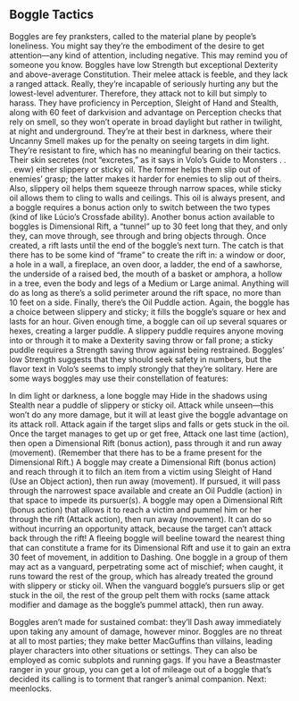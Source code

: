 ## Boggle Tactics

Boggles are fey pranksters, called to the material plane by people’s loneliness. You might say they’re the embodiment of the desire to get attention—any kind of attention, including negative. This may remind you of someone you know.
Boggles have low Strength but exceptional Dexterity and above-average Constitution. Their melee attack is feeble, and they lack a ranged attack. Really, they’re incapable of seriously hurting any but the lowest-level adventurer. Therefore, they attack not to kill but simply to harass.
They have proficiency in Perception, Sleight of Hand and Stealth, along with 60 feet of darkvision and advantage on Perception checks that rely on smell, so they won’t operate in broad daylight but rather in twilight, at night and underground. They’re at their best in darkness, where their Uncanny Smell makes up for the penalty on seeing targets in dim light. They’re resistant to fire, which has no meaningful bearing on their tactics.
Their skin secretes (not “excretes,” as it says in Volo’s Guide to Monsters . . . eww) either slippery or sticky oil. The former helps them slip out of enemies’ grasp; the latter makes it harder for enemies to slip out of theirs. Also, slippery oil helps them squeeze through narrow spaces, while sticky oil allows them to cling to walls and ceilings. This oil is always present, and a boggle requires a bonus action only to switch between the two types (kind of like Lúcio’s Crossfade ability).
Another bonus action available to boggles is Dimensional Rift, a “tunnel” up to 30 feet long that they, and only they, can move through, see through and bring objects through. Once created, a rift lasts until the end of the boggle’s next turn. The catch is that there has to be some kind of “frame” to create the rift in: a window or door, a hole in a wall, a fireplace, an oven door, a ladder, the end of a sawhorse, the underside of a raised bed, the mouth of a basket or amphora, a hollow in a tree, even the body and legs of a Medium or Large animal. Anything will do as long as there’s a solid perimeter around the rift space, no more than 10 feet on a side.
Finally, there’s the Oil Puddle action. Again, the boggle has a choice between slippery and sticky; it fills the boggle’s square or hex and lasts for an hour. Given enough time, a boggle can oil up several squares or hexes, creating a larger puddle. A slippery puddle requires anyone moving into or through it to make a Dexterity saving throw or fall prone; a sticky puddle requires a Strength saving throw against being restrained.
Boggles’ low Strength suggests that they should seek safety in numbers, but the flavor text in Volo’s seems to imply strongly that they’re solitary. Here are some ways boggles may use their constellation of features:

In dim light or darkness, a lone boggle may Hide in the shadows using Stealth near a puddle of slippery or sticky oil. Attack while unseen—this won’t do any more damage, but it will at least give the boggle advantage on its attack roll. Attack again if the target slips and falls or gets stuck in the oil. Once the target manages to get up or get free, Attack one last time (action), then open a Dimensional Rift (bonus action), pass through it and run away (movement). (Remember that there has to be a frame present for the Dimensional Rift.)
A boggle may create a Dimensional Rift (bonus action) and reach through it to filch an item from a victim using Sleight of Hand (Use an Object action), then run away (movement). If pursued, it will pass through the narrowest space available and create an Oil Puddle (action) in that space to impede its pursuer(s).
A boggle may open a Dimensional Rift (bonus action) that allows it to reach a victim and pummel him or her through the rift (Attack action), then run away (movement). It can do so without incurring an opportunity attack, because the target can’t attack back through the rift!
A fleeing boggle will beeline toward the nearest thing that can constitute a frame for its Dimensional Rift and use it to gain an extra 30 feet of movement, in addition to Dashing.
One boggle in a group of them may act as a vanguard, perpetrating some act of mischief; when caught, it runs toward the rest of the group, which has already treated the ground with slippery or sticky oil. When the vanguard boggle’s pursuers slip or get stuck in the oil, the rest of the group pelt them with rocks (same attack modifier and damage as the boggle’s pummel attack), then run away.

Boggles aren’t made for sustained combat: they’ll Dash away immediately upon taking any amount of damage, however minor.
Boggles are no threat at all to most parties; they make better MacGuffins than villains, leading player characters into other situations or settings. They can also be employed as comic subplots and running gags. If you have a Beastmaster ranger in your group, you can get a lot of mileage out of a boggle that’s decided its calling is to torment that ranger’s animal companion.
Next: meenlocks.
